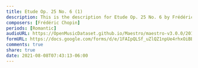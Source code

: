 ```yaml
---
title: Etude Op. 25 No. 6 (1)
description: This is the description for Etude Op. 25 No. 6 by Frédéric Chopin
composers: [Frédéric Chopin]
periods: [Romantic]
audioURL: https://OpenMusicDataset.github.io/Maestro/maestro-v3.0.0/2015/MIDI-Unprocessed_R1_D2-13-20_mid--AUDIO-from_mp3_19_R1_2015_wav--3.midi
formURL: https://docs.google.com/forms/d/e/1FAIpQLSf_uZlQZ1npUe4rhxOiBB2NlhA_1AUXs3QyvUBSkfTjy2FFcg/viewform
comments: true
share: true
date: 2021-08-08T07:43:13-06:00
---
```

